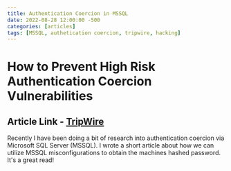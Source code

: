 ```yaml
---
title: Authentication Coercion in MSSQL
date: 2022-08-28 12:00:00 -500
categories: [articles]
tags: [MSSQL, authetication coercion, tripwire, hacking]
---
```


# How to Prevent High Risk Authentication Coercion Vulnerabilities

## Article Link - [TripWire](https://www.tripwire.com/state-of-security/vulnerability-management/how-to-prevent-high-risk-authentication-coercion-vulnerabilities/)

Recently I have been doing a bit of research into authentication coercion via Microsoft SQL Server (MSSQL). I wrote a short article about how we can utilize MSSQL misconfigurations to obtain the machines hashed password. It's a great read! 

